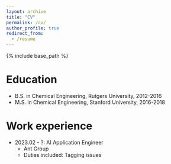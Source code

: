 ```yaml
---
layout: archive
title: "CV"
permalink: /cv/
author_profile: true
redirect_from:
  - /resume
---
```


{% include base_path %}

Education
======
* B.S. in Chemical Engineering, Rutgers University, 2012-2016
* M.S. in Chemical Engineering, Stanford University, 2016-2018

Work experience
======
* 2023.02 - ?: AI Application Engineer
  * Ant Group
  * Duties included: Tagging issues
